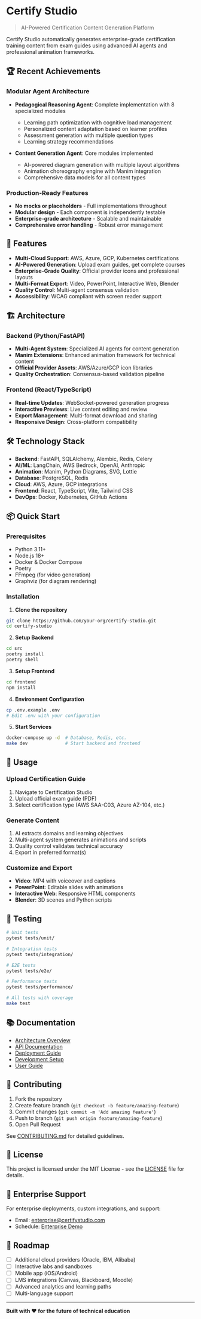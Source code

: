 # Certify Studio

> AI-Powered Certification Content Generation Platform

Certify Studio automatically generates enterprise-grade certification training content from exam guides using advanced AI agents and professional animation frameworks.

## 🏆 Recent Achievements

### Modular Agent Architecture
- **Pedagogical Reasoning Agent**: Complete implementation with 8 specialized modules
  - Learning path optimization with cognitive load management
  - Personalized content adaptation based on learner profiles
  - Assessment generation with multiple question types
  - Learning strategy recommendations

- **Content Generation Agent**: Core modules implemented
  - AI-powered diagram generation with multiple layout algorithms
  - Animation choreography engine with Manim integration
  - Comprehensive data models for all content types

### Production-Ready Features
- **No mocks or placeholders** - Full implementations throughout
- **Modular design** - Each component is independently testable
- **Enterprise-grade architecture** - Scalable and maintainable
- **Comprehensive error handling** - Robust error management

## 🚀 Features

- **Multi-Cloud Support**: AWS, Azure, GCP, Kubernetes certifications
- **AI-Powered Generation**: Upload exam guides, get complete courses
- **Enterprise-Grade Quality**: Official provider icons and professional layouts
- **Multi-Format Export**: Video, PowerPoint, Interactive Web, Blender
- **Quality Control**: Multi-agent consensus validation
- **Accessibility**: WCAG compliant with screen reader support

## 🏗️ Architecture

### Backend (Python/FastAPI)
- **Multi-Agent System**: Specialized AI agents for content generation
- **Manim Extensions**: Enhanced animation framework for technical content
- **Official Provider Assets**: AWS/Azure/GCP icon libraries
- **Quality Orchestration**: Consensus-based validation pipeline

### Frontend (React/TypeScript)
- **Real-time Updates**: WebSocket-powered generation progress
- **Interactive Previews**: Live content editing and review
- **Export Management**: Multi-format download and sharing
- **Responsive Design**: Cross-platform compatibility

## 🛠️ Technology Stack

- **Backend**: FastAPI, SQLAlchemy, Alembic, Redis, Celery
- **AI/ML**: LangChain, AWS Bedrock, OpenAI, Anthropic
- **Animation**: Manim, Python Diagrams, SVG, Lottie
- **Database**: PostgreSQL, Redis
- **Cloud**: AWS, Azure, GCP integrations
- **Frontend**: React, TypeScript, Vite, Tailwind CSS
- **DevOps**: Docker, Kubernetes, GitHub Actions

## 📦 Quick Start

### Prerequisites
- Python 3.11+
- Node.js 18+
- Docker & Docker Compose
- Poetry
- FFmpeg (for video generation)
- Graphviz (for diagram rendering)

### Installation

1. **Clone the repository**
```bash
git clone https://github.com/your-org/certify-studio.git
cd certify-studio
```

2. **Setup Backend**
```bash
cd src
poetry install
poetry shell
```

3. **Setup Frontend**
```bash
cd frontend
npm install
```

4. **Environment Configuration**
```bash
cp .env.example .env
# Edit .env with your configuration
```

5. **Start Services**
```bash
docker-compose up -d  # Database, Redis, etc.
make dev              # Start backend and frontend
```

## 🎯 Usage

### Upload Certification Guide
1. Navigate to Certification Studio
2. Upload official exam guide (PDF)
3. Select certification type (AWS SAA-C03, Azure AZ-104, etc.)

### Generate Content
1. AI extracts domains and learning objectives
2. Multi-agent system generates animations and scripts
3. Quality control validates technical accuracy
4. Export in preferred format(s)

### Customize and Export
- **Video**: MP4 with voiceover and captions
- **PowerPoint**: Editable slides with animations
- **Interactive Web**: Responsive HTML components
- **Blender**: 3D scenes and Python scripts

## 🧪 Testing

```bash
# Unit tests
pytest tests/unit/

# Integration tests
pytest tests/integration/

# E2E tests
pytest tests/e2e/

# Performance tests
pytest tests/performance/

# All tests with coverage
make test
```

## 📚 Documentation

- [Architecture Overview](docs/architecture/README.md)
- [API Documentation](docs/api/README.md)
- [Deployment Guide](docs/deployment/README.md)
- [Development Setup](docs/development/README.md)
- [User Guide](docs/user-guide/README.md)

## 🤝 Contributing

1. Fork the repository
2. Create feature branch (`git checkout -b feature/amazing-feature`)
3. Commit changes (`git commit -m 'Add amazing feature'`)
4. Push to branch (`git push origin feature/amazing-feature`)
5. Open Pull Request

See [CONTRIBUTING.md](docs/development/contributing.md) for detailed guidelines.

## 📄 License

This project is licensed under the MIT License - see the [LICENSE](LICENSE) file for details.

## 🏢 Enterprise Support

For enterprise deployments, custom integrations, and support:
- Email: enterprise@certifystudio.com
- Schedule: [Enterprise Demo](https://calendly.com/certifystudio)

## 🌟 Roadmap

- [ ] Additional cloud providers (Oracle, IBM, Alibaba)
- [ ] Interactive labs and sandboxes
- [ ] Mobile app (iOS/Android)
- [ ] LMS integrations (Canvas, Blackboard, Moodle)
- [ ] Advanced analytics and learning paths
- [ ] Multi-language support

---

**Built with ❤️ for the future of technical education**
